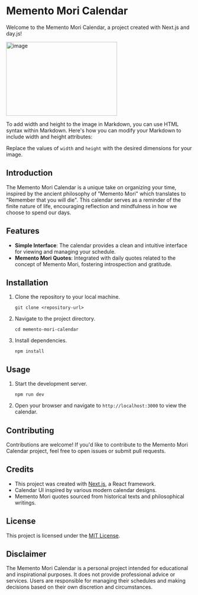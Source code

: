 
# Memento Mori Calendar

Welcome to the Memento Mori Calendar, a project created with Next.js and day.js!

<img src="https://github.com/davesahaj/memento-mori-calendar/assets/20627503/c6783495-2f72-4e04-b63a-6b71a3731a27" alt="image" width="300" height="200">


To add width and height to the image in Markdown, you can use HTML syntax within Markdown. Here's how you can modify your Markdown to include width and height attributes:



Replace the values of `width` and `height` with the desired dimensions for your image.

## Introduction
The Memento Mori Calendar is a unique take on organizing your time, inspired by the ancient philosophy of "Memento Mori" which translates to "Remember that you will die". This calendar serves as a reminder of the finite nature of life, encouraging reflection and mindfulness in how we choose to spend our days.

## Features
- **Simple Interface**: The calendar provides a clean and intuitive interface for viewing and managing your schedule.
- **Memento Mori Quotes**: Integrated with daily quotes related to the concept of Memento Mori, fostering introspection and gratitude.

## Installation
1. Clone the repository to your local machine.
   ```
   git clone <repository-url>
   ```
2. Navigate to the project directory.
   ```
   cd memento-mori-calendar
   ```
3. Install dependencies.
   ```
   npm install
   ```

## Usage
1. Start the development server.
   ```
   npm run dev
   ```
2. Open your browser and navigate to `http://localhost:3000` to view the calendar.

## Contributing
Contributions are welcome! If you'd like to contribute to the Memento Mori Calendar project, feel free to open issues or submit pull requests.

## Credits
- This project was created with [Next.js](https://nextjs.org/), a React framework.
- Calendar UI inspired by various modern calendar designs.
- Memento Mori quotes sourced from historical texts and philosophical writings.

## License
This project is licensed under the [MIT License](LICENSE).

## Disclaimer
The Memento Mori Calendar is a personal project intended for educational and inspirational purposes. It does not provide professional advice or services. Users are responsible for managing their schedules and making decisions based on their own discretion and circumstances.
